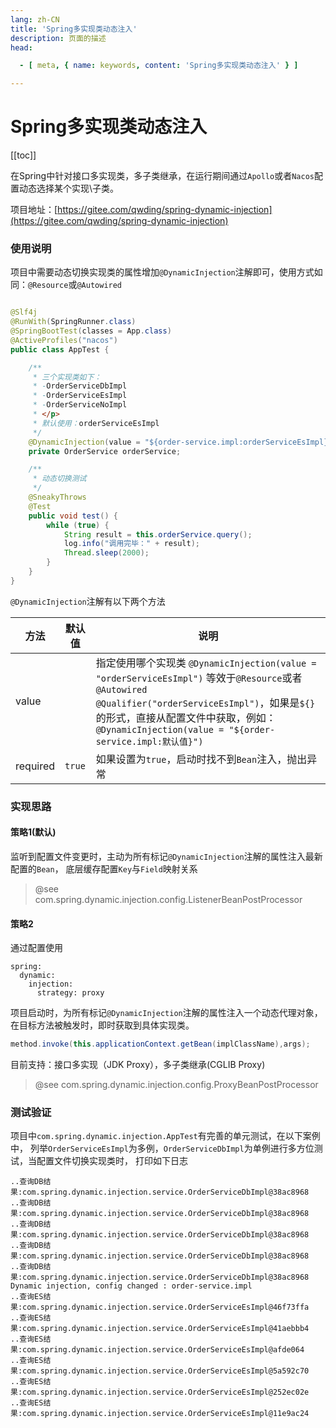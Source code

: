 ```yaml
---
lang: zh-CN
title: 'Spring多实现类动态注入'
description: 页面的描述
head:

  - [ meta, { name: keywords, content: 'Spring多实现类动态注入' } ]

---
```


# Spring多实现类动态注入

[[toc]]

在Spring中针对接口多实现类，多子类继承，在运行期间通过`Apollo`或者`Nacos`配置动态选择某个实现\子类。

项目地址：[https://gitee.com/qwding/spring-dynamic-injection](https://gitee.com/qwding/spring-dynamic-injection)

### 使用说明

项目中需要动态切换实现类的属性增加`@DynamicInjection`注解即可，使用方式如同：`@Resource`或`@Autowired`

```java

@Slf4j
@RunWith(SpringRunner.class)
@SpringBootTest(classes = App.class)
@ActiveProfiles("nacos")
public class AppTest {

    /**
     * 三个实现类如下：
     * -OrderServiceDbImpl
     * -OrderServiceEsImpl
     * -OrderServiceNoImpl
     * </p>
     * 默认使用：orderServiceEsImpl
     */
    @DynamicInjection(value = "${order-service.impl:orderServiceEsImpl}")
    private OrderService orderService;

    /**
     * 动态切换测试
     */
    @SneakyThrows
    @Test
    public void test() {
        while (true) {
            String result = this.orderService.query();
            log.info("调用完毕：" + result);
            Thread.sleep(2000);
        }
    }
}
```

`@DynamicInjection`注解有以下两个方法

| 方法       | 默认值    | 说明                                                                                                                                                                                                           |
|----------|--------|--------------------------------------------------------------------------------------------------------------------------------------------------------------------------------------------------------------|
| value    |        | 指定使用哪个实现类 `@DynamicInjection(value = "orderServiceEsImpl")` 等效于`@Resource`或者`@Autowired @Qualifier("orderServiceEsImpl")`，如果是`${}`的形式，直接从配置文件中获取，例如：`@DynamicInjection(value = "${order-service.impl:默认值}")` |
| required | `true` | 如果设置为`true`，启动时找不到`Bean`注入，抛出异常                                                                                                                                                                              |

### 实现思路

#### 策略1(默认)

监听到配置文件变更时，主动为所有标记`@DynamicInjection`注解的属性注入最新配置的`Bean`，
底层缓存配置`Key`与`Field`映射关系

> @see com.spring.dynamic.injection.config.ListenerBeanPostProcessor

#### 策略2

通过配置使用

```text
spring:
  dynamic:
    injection:
      strategy: proxy
```

项目启动时，为所有标记`@DynamicInjection`注解的属性注入一个动态代理对象，在目标方法被触发时，即时获取到具体实现类。

```java
method.invoke(this.applicationContext.getBean(implClassName),args);
```

目前支持：接口多实现（JDK Proxy），多子类继承(CGLIB Proxy)

> @see com.spring.dynamic.injection.config.ProxyBeanPostProcessor

### 测试验证

项目中`com.spring.dynamic.injection.AppTest`有完善的单元测试，在以下案例中，
列举`OrderServiceEsImpl`为多例，`OrderServiceDbImpl`为单例进行多方位测试，当配置文件切换实现类时，
打印如下日志

```text
..查询DB结果:com.spring.dynamic.injection.service.OrderServiceDbImpl@38ac8968 
..查询DB结果:com.spring.dynamic.injection.service.OrderServiceDbImpl@38ac8968 
..查询DB结果:com.spring.dynamic.injection.service.OrderServiceDbImpl@38ac8968 
..查询DB结果:com.spring.dynamic.injection.service.OrderServiceDbImpl@38ac8968 
..查询DB结果:com.spring.dynamic.injection.service.OrderServiceDbImpl@38ac8968 
Dynamic injection, config changed : order-service.impl 
..查询ES结果:com.spring.dynamic.injection.service.OrderServiceEsImpl@46f73ffa 
..查询ES结果:com.spring.dynamic.injection.service.OrderServiceEsImpl@41aebbb4 
..查询ES结果:com.spring.dynamic.injection.service.OrderServiceEsImpl@afde064 
..查询ES结果:com.spring.dynamic.injection.service.OrderServiceEsImpl@5a592c70 
..查询ES结果:com.spring.dynamic.injection.service.OrderServiceEsImpl@252ec02e 
..查询ES结果:com.spring.dynamic.injection.service.OrderServiceEsImpl@11e9ac24 
```

<Comment></Comment>